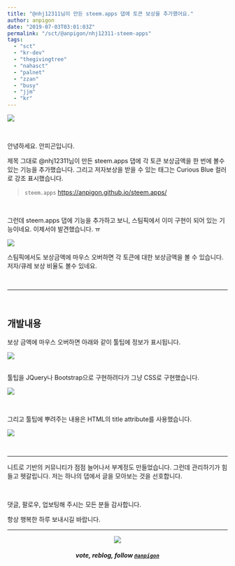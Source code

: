 ```yaml
---
title: "@nhj12311님이 만든 steem.apps 댑에 토큰 보상을 추가했어요."
author: anpigon
date: "2019-07-03T03:01:03Z"
permalink: "/sct/@anpigon/nhj12311-steem-apps"
tags:
  - "sct"
  - "kr-dev"
  - "thegivingtree"
  - "nahasct"
  - "palnet"
  - "zzan"
  - "busy"
  - "jjm"
  - "kr"
---
```

![](https://cdn.steemitimages.com/DQmcBPSfdjJkyiBswcXNrhK2pUQp7dL74QsinPWKHESnXnZ/1.png)

<br>

안녕하세요. 안피곤입니다.

제목 그대로 @nhj12311님이 만든 steem.apps 댑에 각 토큰 보상금액을 한 번에 볼수 있는 기능을 추가했습니다. 그리고 저자보상을 받을 수 있는 태그는 Curious Blue 컬러로 강조 표시했습니다.

> `steem.apps` https://anpigon.github.io/steem.apps/

<br>


그런데  steem.apps 댑에 기능을 추가하고 보니, 스팀픽에서 이미 구현이 되어 있는 기능이네요. 이제서야 발견했습니다. ㅠ 

![](https://cdn.steemitimages.com/DQmW9QqxFPJ4vw8QYEyr7mQNhJh8iueEv1Abkg1VkEi7L4s/2.png)

스팀픽에서도 보상금액에 마우스 오버하면 각 토큰에 대한 보상금액을 볼 수 있습니다. 저자/큐레 보상 비율도 볼수 있네요.

<br>

***

<br>

## 개발내용

보상 금액에 마우스 오버하면 아래와 같이 툴팁에 정보가 표시됩니다.

![](https://cdn.steemitimages.com/DQmVigSUt8g6TGQSEXhkcfHv887KmxZBejtrDzckW2y8Loh/3.png)


<br>툴팁을 JQuery나 Bootstrap으로 구현하려다가 그냥 CSS로 구현했습니다.

![](https://cdn.steemitimages.com/DQmcVsFdxCeusit9uM1v8GG9SREzQ5hveJcamUFMAUo9DwE/css.png)

<br>

그리고 툴팁에 뿌려주는 내용은 HTML의 title attribute를 사용했습니다.

![](https://cdn.steemitimages.com/DQmeS3uMS8YBz6PBxPM7mMgJ2tya2tWeAQk2fjxnnbCZ6TK/code3.png)

<br>

***

니트로 기반의 커뮤니티가 점점 늘어나서 부계정도 만들었습니다. 그런데 관리하기가 힘들고 헷갈립니다. 저는 하나의 댑에서 글을 모아보는 것을 선호합니다. 

<br>

댓글, 팔로우, 업보팅해 주시는 모든 분들 감사합니다.

항상 행복한 하루 보내시길 바랍니다.

***

<center><img src='https://steemitimages.com/400x0/https://cdn.steemitimages.com/DQmQmWhMN6zNrLmKJRKhvSScEgWZmpb8zCeE2Gray1krbv6/BC054B6E-6F73-46D0-88E4-C88EB8167037.jpeg'><h5>vote, reblog, follow <code><a href='/@anpigon'>@anpigon</a></code></h5></center>
